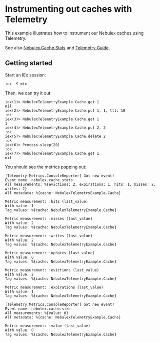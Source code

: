 # Instrumenting out caches with Telemetry

This example illustrates how to instrument our Nebulex caches using Telemetry.

See also [Nebulex.Cache.Stats](http://hexdocs.pm/nebulex/Nebulex.Cache.Stats.html)
and [Telemetry Guide](http://hexdocs.pm/nebulex/telemetry.html).

## Getting started

Start an IEx session:

```
iex -S mix
```

Then, we can try it out:

```
iex(1)> NebulexTelemetryExample.Cache.get 1
nil
iex(2)> NebulexTelemetryExample.Cache.put 1, 1, ttl: 10
:ok
iex(3)> NebulexTelemetryExample.Cache.get 1
1
iex(4)> NebulexTelemetryExample.Cache.put 2, 2
:ok
iex(5)> NebulexTelemetryExample.Cache.delete 2
:ok
iex(6)> Process.sleep(20)
:ok
iex(7)> NebulexTelemetryExample.Cache.get 1
nil
```

You should see the metrics popping out:

```
[Telemetry.Metrics.ConsoleReporter] Got new event!
Event name: nebulex.cache.stats
All measurements: %{evictions: 2, expirations: 1, hits: 1, misses: 2, writes: 2}
All metadata: %{cache: NebulexTelemetryExample.Cache}

Metric measurement: :hits (last_value)
With value: 1
Tag values: %{cache: NebulexTelemetryExample.Cache}

Metric measurement: :misses (last_value)
With value: 2
Tag values: %{cache: NebulexTelemetryExample.Cache}

Metric measurement: :writes (last_value)
With value: 2
Tag values: %{cache: NebulexTelemetryExample.Cache}

Metric measurement: :updates (last_value)
With value: 0
Tag values: %{cache: NebulexTelemetryExample.Cache}

Metric measurement: :evictions (last_value)
With value: 2
Tag values: %{cache: NebulexTelemetryExample.Cache}

Metric measurement: :expirations (last_value)
With value: 1
Tag values: %{cache: NebulexTelemetryExample.Cache}

[Telemetry.Metrics.ConsoleReporter] Got new event!
Event name: nebulex.cache.size
All measurements: %{value: 0}
All metadata: %{cache: NebulexTelemetryExample.Cache}

Metric measurement: :value (last_value)
With value: 0
Tag values: %{cache: NebulexTelemetryExample.Cache}
```

